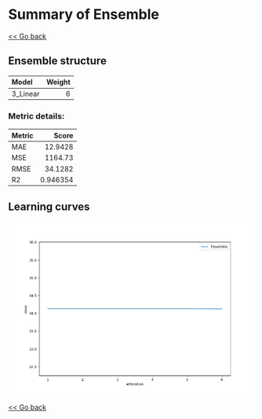 # Summary of Ensemble

[<< Go back](../README.md)


## Ensemble structure
| Model    |   Weight |
|:---------|---------:|
| 3_Linear |        6 |

### Metric details:
| Metric   |       Score |
|:---------|------------:|
| MAE      |   12.9428   |
| MSE      | 1164.73     |
| RMSE     |   34.1282   |
| R2       |    0.946354 |



## Learning curves
![Learning curves](learning_curves.png)

[<< Go back](../README.md)
